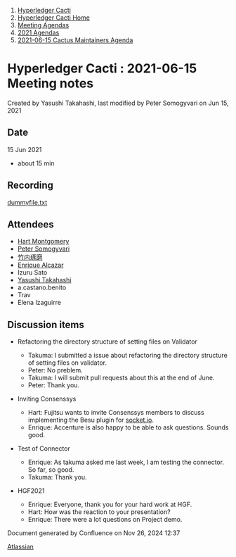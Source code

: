 1. [Hyperledger Cacti](index.html)
2. [Hyperledger Cacti Home](Hyperledger-Cacti-Home_20414469.html)
3. [Meeting Agendas](Meeting-Agendas_20414488.html)
4. [2021 Agendas](2021-Agendas_20414860.html)
5. [2021-06-15 Cactus Maintainers Agenda](2021-06-15-Cactus-Maintainers-Agenda_20415092.html)

# Hyperledger Cacti : 2021-06-15 Meeting notes

Created by Yasushi Takahashi, last modified by Peter Somogyvari on Jun 15, 2021

## Date

15 Jun 2021

- about 15 min

## Recording

[dummyfile.txt](attachments/20415092/20415096.txt)

## Attendees

- [Hart Montgomery](https://lf-hyperledger.atlassian.net/wiki/people/712020:86f447c0-86dc-43b3-ac03-6a31923bbb84?ref=confluence)
- [Peter Somogyvari](https://lf-hyperledger.atlassian.net/wiki/people/557058:cae262a4-be99-4f5e-a36e-bf20a5c795f2?ref=confluence)
- [竹内琢磨](https://lf-hyperledger.atlassian.net/wiki/people/70121:99daf5c8-226c-43d4-9f24-0a46a0546192?ref=confluence)
- [Enrique Alcazar](https://lf-hyperledger.atlassian.net/wiki/people/557058:a7fff85a-3ab1-45ea-94ab-91e933f419aa?ref=confluence)
- Izuru Sato
- [Yasushi Takahashi](https://lf-hyperledger.atlassian.net/wiki/people/712020:f5c6f8a6-cbbb-4289-b94b-75a61d6ae0b4?ref=confluence)
- a.castano.benito
- Trav
- Elena Izaguirre

## Discussion items

- Refactoring the directory structure of setting files on Validator
  
  - Takuma: I submitted a issue about refactoring the directory structure of setting files on validator.
  - Peter: No preblem.
  - Takuma: I will submit pull requests about this at the end of June.
  - Peter: Thank you.
- Inviting Consenssys
  
  - Hart: Fujitsu wants to invite Consenssys members to discuss implementing the Besu plugin for [socket.io](http://socket.io).
  - Enrique: Accenture is also happy to be able to ask questions. Sounds good.
- Test of Connector
  
  - Enrique: As takuma asked me last week, I am testing the connector. So far, so good.
  - Takuma: Thank you.
- HGF2021
  
  - Enrique: Everyone, thank you for your hard work at HGF.
  - Hart: How was the reaction to your presentation?
  - Enrique: There were a lot questions on Project demo.

Document generated by Confluence on Nov 26, 2024 12:37

[Atlassian](http://www.atlassian.com/)
